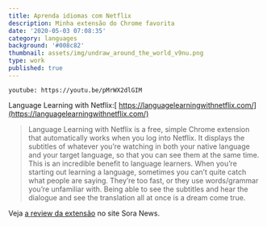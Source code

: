 ```yaml
---
title: Aprenda idiomas com Netflix
description: Minha extensão do Chrome favorita
date: '2020-05-03 07:08:35'
category: languages
background: '#008c82'
thumbnail: assets/img/undraw_around_the_world_v9nu.png
type: work
published: true
---
```


`youtube: https://youtu.be/pMrWX2dlGIM`

Language Learning with Netflix:[ https://languagelearningwithnetflix.com/](https://languagelearningwithnetflix.com/)

<blockquote>
Language Learning with Netflix is a free, simple Chrome extension that automatically works when you log into Netflix. It displays the subtitles of whatever you’re watching in both your native language and your target language, so that you can see them at the same time. This is an incredible benefit to language learners. When you’re starting out learning a language, sometimes you can’t quite catch what people are saying. They’re too fast, or they use words/grammar you’re unfamiliar with. Being able to see the subtitles and hear the dialogue and see the translation all at once is a dream come true.
</blockquote>

<p>Veja <a href="https://soranews24.com/2020/01/12/free-language-learning-with-netflix-extension-makes-studying-japanese-almost-too-easy/">a review da extensão</a> no site Sora News.</p>